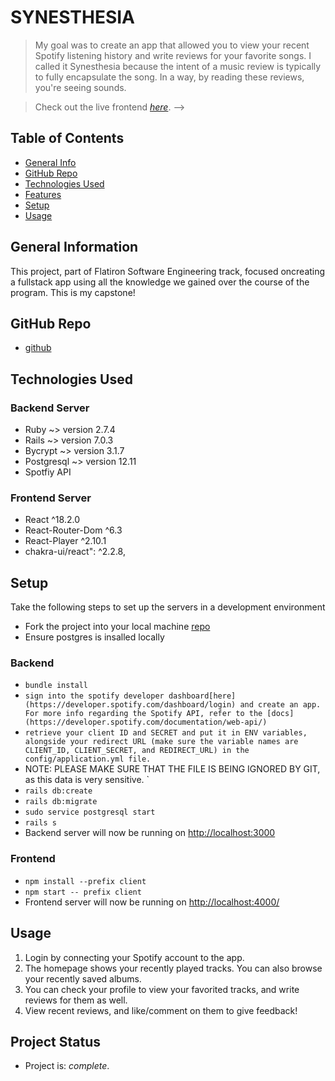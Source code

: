 # SYNESTHESIA
> My goal was to create an app that allowed you to view your recent Spotify listening history and write reviews for your favorite songs. 
> I called it Synesthesia because the intent of a music review is typically to fully encapsulate the song. In a way, by reading these reviews, you're seeing sounds.

> Check out the live frontend [_here_](https://syntesthesium.herokuapp.com/). -->

## Table of Contents
* [General Info](#general-information)
* [GitHub Repo](#github-repos)
* [Technologies Used](#technologies-used)
* [Features](#features)
* [Setup](#setup)
* [Usage](#usage)

## General Information
This project, part of Flatiron Software Engineering track, focused oncreating a fullstack app using all the knowledge we gained over the course of the program. This is my capstone!

## GitHub Repo
- [github](https://github.com/batmanonwheels/flatiron-capstone-project)


## Technologies Used
### Backend Server
- Ruby ~> version 2.7.4
- Rails ~> version 7.0.3
- Bycrypt ~> version 3.1.7
- Postgresql ~> version 12.11
- Spotfiy API

### Frontend Server
- React ^18.2.0
- React-Router-Dom ^6.3
- React-Player ^2.10.1
- chakra-ui/react": ^2.2.8,

<!-- ## Features
### Backend MAIN API Endpoints
| Method | Endpoint | Params | Description |
| --- |----- | ------ | ------|
| GET | /me |  | returns current session user 
| POST | /login |  | creates a new session for an existing user
| DELETE | /logout|  | logs the current user out
| GET | /other |  | returns user associated with username
|  | | username | 
| POST | /signup |  | creates a new user
|  | |username | 
|  | |password | encrypted in the backend
| DELETE | /users/:id |  | deletes the user
| GET | /posts |  | returs all posts
| GET | /posts/:id |  | returns a specific post
| GET | /show_top |  | returns the top three rated posts
| POST |  /posts |  | creates a new post
|  | |title | post title
|  | |video | video file stored by active storage
|  | |user_id | user associated with the post
|  | |description | post description
| PATCH | /posts/:id |  | updates a post
|  | |title | post title
|  | |video | video file stored by active storage
|  | |user_id | user associated with the post
|  | |description | post description
| DELETE | /posts/:id |  | deletes the post
| GET | /comments/:id |  | returs specific comment
| POST |  /comments |  | creates a new comment
|  | |text | comment text
|  | |user_id | user associated with the post
|  | |post_id | post associated with the post
| PATCH | /comments/:id |  | updates a comments text
|  | |text | comment text
| DELETE | /comments/:id |  | deletes the post
| POST | /follow |  | user follows another user to see their posts
|  | |follower_id | id of user following another user
|  | |followee_id | id of user being followed
| DELETE | /follow |  | user unfollows
|  | |follower_id | id of user following another user
|  | |followee_id | id of user being followed -->

## Setup
Take the following steps to set up the servers in a development environment
- Fork the project into your local machine [repo](https://github.com/batmanonwheels/flatiron-capstone-project)
- Ensure postgres is insalled locally 
### Backend
- `bundle install`
- `sign into the spotify developer dashboard[here](https://developer.spotify.com/dashboard/login) and create an app. For more info regarding the Spotify API, refer to the [docs](https://developer.spotify.com/documentation/web-api/)`
- `retrieve your client ID and SECRET and put it in ENV variables, alongside your redirect URL (make sure the variable names are CLIENT_ID, CLIENT_SECRET, and REDIRECT_URL) in the config/application.yml file.`
- NOTE: PLEASE MAKE SURE THAT THE FILE IS BEING IGNORED BY GIT, as this data is very sensitive. `
- `rails db:create`
- `rails db:migrate`
- `sudo service postgresql start`
- `rails s`
- Backend server will now be running on [http://localhost:3000](http://localhost:3000)

### Frontend
- `npm install --prefix client`
- `npm start -- prefix client`
- Frontend server will now be running on [http://localhost:4000/](http://localhost:4000/)


## Usage

1. Login by connecting your Spotify account to the app.
2. The homepage shows your recently played tracks. You can also browse your recently saved albums. 
3. You can check your profile to view your favorited tracks, and write reviews for them as well.
4. View recent reviews, and like/comment on them to give feedback!

## Project Status
- Project is: _complete_.
